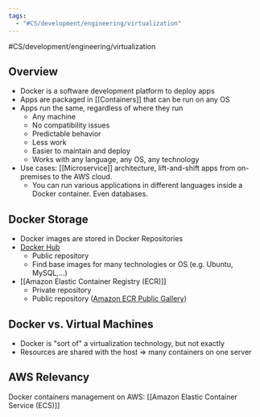 ```yaml
---
tags:
  - "#CS/development/engineering/virtualization"
---
```

#CS/development/engineering/virtualization 

## Overview

- Docker is a software development platform to deploy apps
- Apps are packaged in [[Containers]] that can be run on any OS
- Apps run the same, regardless of where they run
	- Any machine
	- No compatibility issues
	- Predictable behavior
	- Less work
	- Easier to maintain and deploy
	- Works with any language, any OS, any technology
- Use cases: [[Microservice]] architecture, lift-and-shift apps from on-premises to the AWS cloud.
	- You can run various applications in different languages inside a Docker container. Even databases.


## Docker Storage
- Docker images are stored in Docker Repositories
- [Docker Hub](https://hub.docker.com)
	- Public repository
	- Find base images for many technologies or OS (e.g. Ubuntu, MySQL,...)
- [[Amazon Elastic Container Registry (ECR)]]
	- Private repository
	- Public repository ([Amazon ECR Public Gallery](https://gallery.ecr.aws))


## Docker vs. Virtual Machines

- Docker is "sort of" a virtualization technology, but not exactly
- Resources are shared with the host => many containers on one server

## AWS Relevancy

Docker containers management on AWS: [[Amazon Elastic Container Service (ECS)]]